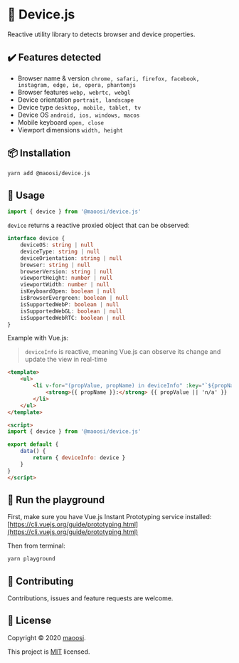 # 🧬 Device.js

Reactive utility library to detects browser and device properties.

## ✔️ Features detected

- Browser name & version `chrome, safari, firefox, facebook, instagram, edge, ie, opera, phantomjs`
- Browser features `webp, webrtc, webgl`
- Device orientation `portrait, landscape`
- Device type `desktop, mobile, tablet, tv`
- Device OS `android, ios, windows, macos`
- Mobile keyboard `open, close`
- Viewport dimensions `width, height`

## 📦 Installation

```sh
yarn add @maoosi/device.js
```

## 🚀 Usage

```javascript
import { device } from '@maoosi/device.js'
```

`device` returns a reactive proxied object that can be observed:

```typescript
interface device {
    deviceOS: string | null
    deviceType: string | null
    deviceOrientation: string | null
    browser: string | null
    browserVersion: string | null
    viewportHeight: number | null
    viewportWidth: number | null
    isKeyboardOpen: boolean | null
    isBrowserEvergreen: boolean | null
    isSupportedWebP: boolean | null
    isSupportedWebGL: boolean | null
    isSupportedWebRTC: boolean | null
}
```

Example with Vue.js:

> `deviceInfo` is reactive, meaning Vue.js can observe its change and update the view in real-time

```html
<template>
    <ul>
        <li v-for="(propValue, propName) in deviceInfo" :key="`${propName}-${propValue}`">
            <strong>{{ propName }}:</strong> {{ propValue || 'n/a' }}
        </li>
    </ul>
</template>

<script>
import { device } from '@maoosi/device.js'

export default {
    data() {
        return { deviceInfo: device }
    }
}
</script>
```

## 🧪 Run the playground

First, make sure you have Vue.js Instant Prototyping service installed: [https://cli.vuejs.org/guide/prototyping.html](https://cli.vuejs.org/guide/prototyping.html)

Then from terminal:

```sh
yarn playground
```

## 🤝 Contributing

Contributions, issues and feature requests are welcome.

## 📝 License

Copyright © 2020 [maoosi](https://gitlab.com/maoosi).

This project is [MIT](./LICENSE) licensed.
